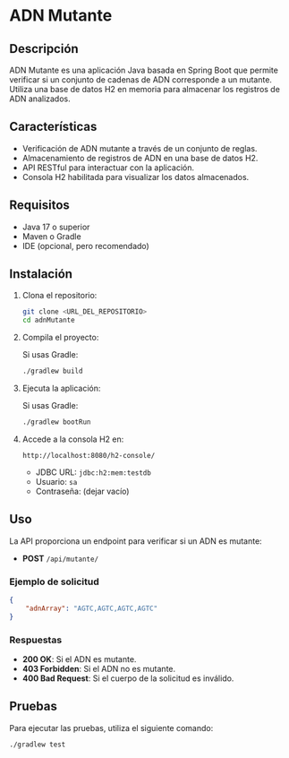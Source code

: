 # ADN Mutante

## Descripción

ADN Mutante es una aplicación Java basada en Spring Boot que permite verificar si un conjunto de cadenas de ADN corresponde a un mutante. Utiliza una base de datos H2 en memoria para almacenar los registros de ADN analizados.

## Características

- Verificación de ADN mutante a través de un conjunto de reglas.
- Almacenamiento de registros de ADN en una base de datos H2.
- API RESTful para interactuar con la aplicación.
- Consola H2 habilitada para visualizar los datos almacenados.

## Requisitos

- Java 17 o superior
- Maven o Gradle
- IDE (opcional, pero recomendado)

## Instalación

1. Clona el repositorio:

   ```bash
   git clone <URL_DEL_REPOSITORIO>
   cd adnMutante
   ```

2. Compila el proyecto:

   Si usas Gradle:

   ```bash
   ./gradlew build
   ```

3. Ejecuta la aplicación:

   Si usas Gradle:

   ```bash
   ./gradlew bootRun
   ```

4. Accede a la consola H2 en:

   ```
   http://localhost:8080/h2-console/
   ```

   - JDBC URL: `jdbc:h2:mem:testdb`
   - Usuario: `sa`
   - Contraseña: (dejar vacío)

## Uso

La API proporciona un endpoint para verificar si un ADN es mutante:

- **POST** `/api/mutante/`

### Ejemplo de solicitud
```json
{
    "adnArray": "AGTC,AGTC,AGTC,AGTC"
}
```

### Respuestas

- **200 OK**: Si el ADN es mutante.
- **403 Forbidden**: Si el ADN no es mutante.
- **400 Bad Request**: Si el cuerpo de la solicitud es inválido.

## Pruebas

Para ejecutar las pruebas, utiliza el siguiente comando:

```bash
./gradlew test
```